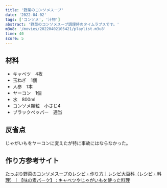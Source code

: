 ```yaml
---
title: '野菜のコンソメスープ'
date: '2022-04-02'
tags: ['コンソメ', '汁物']
abstract: '野菜のコンソメスープ調理時のタイムラプスです。'
m3u8: '/movies/20220402105421/playlist.m3u8'
time: 40
score: 5
---
```


## 材料

- キャベツ　4枚
- 玉ねぎ　1個
- 人参　1本
- ヤーコン　1個
- 水　800ml
- コンソメ顆粒　小さじ4
- ブラックペッパー　適当

## 反省点

じゃがいもをヤーコンに変えたが特に事故にはならなかった。

## 作り方参考サイト

[たっぷり野菜のコンソメスープのレシピ・作り方｜レシピ大百科（レシピ・料理）｜【味の素パーク】 : キャベツやじゃがいもを使った料理](https://park.ajinomoto.co.jp/recipe/card/706796/)